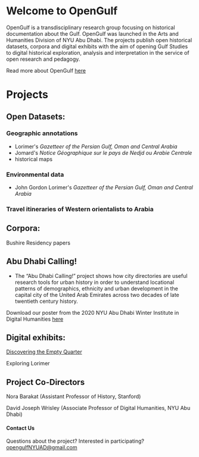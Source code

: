 # Welcome to OpenGulf

OpenGulf is a transdisciplinary research group focusing on historical documentation about the Gulf. OpenGulf was launched in the Arts and Humanities Division of NYU Abu Dhabi. The projects publish open historical datasets, corpora and digital exhibits with the aim of opening Gulf Studies to digital historical exploration, analysis and interpretation in the service of open research and pedagogy. 

Read more about OpenGulf [here](http://djwrisley.com/wp-content/uploads/2019/05/Open-Gulf-May-2019.pdf)

# Projects


## Open Datasets: 

### Geographic annotations 
- Lorimer's _Gazetteer of the Persian Gulf, Oman and Central Arabia_
- Jomard's _Notice Géographique sur le pays de Nedjd ou Arabie Centrale_
- historical maps

### Environmental data 
- John Gordon Lorimer's _Gazetteer of the Persian Gulf, Oman and Central Arabia_

### Travel itineraries of Western orientalists to Arabia

## Corpora: 

Bushire Residency papers 

## Abu Dhabi Calling! 

- The “Abu Dhabi Calling!” project shows how city directories are useful research tools for urban history in order to understand locational patterns of demographics, ethnicity and urban development in the capital city of the United Arab Emirates across two decades of late twentieth century history. 

Download our poster from the 2020 NYU Abu Dhabi Winter Institute in Digital Humanities [here](https://archive.nyu.edu/handle/2451/61212)


## Digital exhibits: 

[Discovering the Empty Quarter](http://djwrisley.hosting.nyu.edu/Philby/exhibits/show/eq/introduction)

Exploring Lorimer



## Project Co-Directors

Nora Barakat (Assistant Professor of History, Stanford) 

David Joseph Wrisley (Associate Professor of Digital Humanities, NYU Abu Dhabi)



#### Contact Us 

Questions about the project? Interested in participating? opengulfNYUAD@gmail.com
